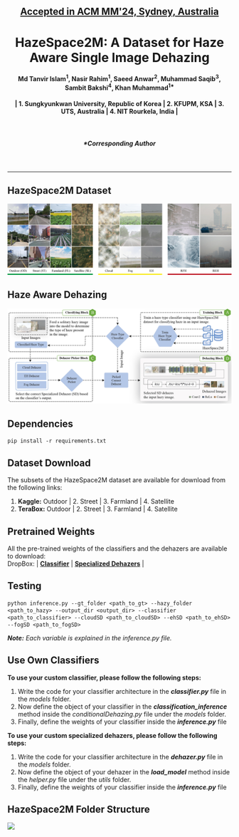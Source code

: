 <h2 align="center"><strong><a href="https://2024.acmmm.org/">Accepted in ACM MM'24, Sydney, Australia</a></strong></h2>
<h1 align="center"><strong>HazeSpace2M: A Dataset for Haze Aware Single Image Dehazing</strong></h2>

<h4 align="center">Md Tanvir Islam<sup>1</sup>, Nasir Rahim<sup>1</sup>, Saeed Anwar<sup>2</sup>, Muhammad Saqib<sup>3</sup>, Sambit Bakshi<sup>4</sup>, Khan Muhammad<sup>1*</sup></h4>
<h4 align="center">| 1. Sungkyunkwan University, Republic of Korea | 2. KFUPM, KSA | 3. UTS, Australia | 4. NIT Rourkela, India |<br></h4> <br>

<h5 align="center"><em>*Corresponding Author</em></h4> <br>

----------
## HazeSpace2M Dataset
![](./assets/HazeSpace2M.jpg)
## Haze Aware Dehazing
![](./assets/proposedFramework.jpg)

## Dependencies
```
pip install -r requirements.txt
````

## Dataset Download
The subsets of the HazeSpace2M dataset are available for download from the following links:
1. **Kaggle:** Outdoor | 2. Street | 3. Farmland | 4. Satellite 
2. **TeraBox:** Outdoor | 2. Street | 3. Farmland | 4. Satellite


## Pretrained Weights
All the pre-trained weights of the classifiers and the dehazers are available to download:
<br>
DropBox: | [**Classifier**](https://www.dropbox.com/scl/fo/8yq89dwtzi5oz46m394vt/AFdoA362cTL8-lLLxoITo9w?rlkey=brfwcbcnv4y627elmz21i626w&st=3vaoml2m&dl=0) | [**Specialized Dehazers**](https://www.dropbox.com/scl/fo/kc6lnv7gbov0npu2obp4n/AD5zNVhki2x3GH9HA5Lwbqk?rlkey=jzpunuzrkb0a44hh1x1fu44yi&st=7gb5qb67&dl=0) |

## Testing
```
python inference.py --gt_folder <path_to_gt> --hazy_folder <path_to_hazy> --output_dir <output_dir> --classifier <path_to_classifier> --cloudSD <path_to_cloudSD> --ehSD <path_to_ehSD> --fogSD <path_to_fogSD>

````
_**Note:** Each variable is explained in the inference.py file._


## Use Own Classifiers
**To use your custom classifier, please follow the following steps:**
1. Write the code for your classifier architecture in the _**classifier.py**_ file in the _models_ folder.
2. Now define the object of your classifier in the _**classification_inference**_ method inside the _conditionalDehazing.py_ file under the _models_ folder.
3. Finally, define the weights of your classifier inside the _**inference.py**_ file
   
**To use your custom specialized dehazers, please follow the following steps:**
1. Write the code for your classifier architecture in the _**dehazer.py**_ file in the _models_ folder.
2. Now define the object of your dehazer in the _**load_model**_ method inside the _helper.py_ file under the _utils_ folder.
3. Finally, define the weights of your classifier inside the _**inference.py**_ file

## HazeSpace2M Folder Structure
![](./assets/datasetStructure-02.jpg)
